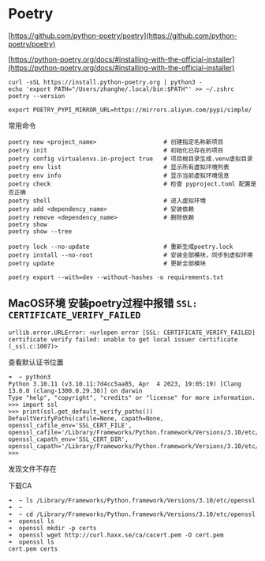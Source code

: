 # Poetry

[https://github.com/python-poetry/poetry](https://github.com/python-poetry/poetry)

[https://python-poetry.org/docs/#installing-with-the-official-installer](https://python-poetry.org/docs/#installing-with-the-official-installer)

```
curl -sSL https://install.python-poetry.org | python3 -
echo 'export PATH="/Users/zhanghe/.local/bin:$PATH"' >> ~/.zshrc
poetry --version
```

```
export POETRY_PYPI_MIRROR_URL=https://mirrors.aliyun.com/pypi/simple/
```

常用命令
```
poetry new <project_name>                   # 创建指定名称新项目
poetry init                                 # 初始化已存在的项目
poetry config virtualenvs.in-project true   # 项目根目录生成.venv虚拟目录
poetry env list                             # 显示所有虚拟环境列表
poetry env info                             # 显示当前虚拟环境信息
poetry check                                # 检查 pyproject.toml 配置是否正确
poetry shell                                # 进入虚拟环境
poetry add <dependency_name>                # 安装依赖
poetry remove <dependency_name>             # 删除依赖
poetry show
poetry show --tree

poetry lock --no-update                     # 重新生成poetry.lock
poetry install --no-root                    # 安装全部模块，同步到虚拟环境
poetry update                               # 更新全部模块

poetry export --with=dev --without-hashes -o requirements.txt
```

## MacOS环境 安装poetry过程中报错 `SSL: CERTIFICATE_VERIFY_FAILED`

```
urllib.error.URLError: <urlopen error [SSL: CERTIFICATE_VERIFY_FAILED] certificate verify failed: unable to get local issuer certificate (_ssl.c:1007)>
```

查看默认证书位置
```
➜  ~ python3
Python 3.10.11 (v3.10.11:7d4cc5aa85, Apr  4 2023, 19:05:19) [Clang 13.0.0 (clang-1300.0.29.30)] on darwin
Type "help", "copyright", "credits" or "license" for more information.
>>> import ssl
>>> print(ssl.get_default_verify_paths())
DefaultVerifyPaths(cafile=None, capath=None, openssl_cafile_env='SSL_CERT_FILE', openssl_cafile='/Library/Frameworks/Python.framework/Versions/3.10/etc/openssl/cert.pem', openssl_capath_env='SSL_CERT_DIR', openssl_capath='/Library/Frameworks/Python.framework/Versions/3.10/etc/openssl/certs')
>>>
```

发现文件不存在

下载CA
```
➜  ~ ls /Library/Frameworks/Python.framework/Versions/3.10/etc/openssl
➜  ~ 
➜  ~ cd /Library/Frameworks/Python.framework/Versions/3.10/etc/openssl
➜  openssl ls
➜  openssl mkdir -p certs
➜  openssl wget http://curl.haxx.se/ca/cacert.pem -O cert.pem
➜  openssl ls
cert.pem certs
```
